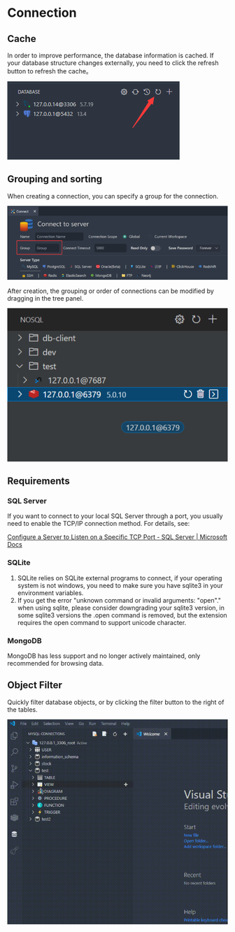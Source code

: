 # Connection

## Cache

In order to improve performance, the database information is cached. If your database structure changes externally, you need to click the refresh button to refresh the cache。

![img](images/1638342622208.png)

## Grouping and sorting

When creating a connection, you can specify a group for the connection.

![](image/connection/1653135860898.png)

After creation, the grouping or order of connections can be modified by dragging in the tree panel.

![](image/connection/1653136074794.png)

## Requirements

### SQL Server

If you want to connect to your local SQL Server through a port, you usually need to enable the TCP/IP connection method. For details, see:

[Configure a Server to Listen on a Specific TCP Port - SQL Server | Microsoft Docs](https://docs.microsoft.com/en-us/sql/database-engine/configure-windows/configure-a-server-to-listen-on-a-specific-tcp-port?view=sql-server-ver15#SSMSProcedure)

### SQLite

1. SQLite relies on SQLite external programs to connect, if your operating system is not windows, you need to make sure you have sqlite3 in your environment variables.
2. If you get the error "unknown command or invalid arguments: "open"." when using sqlite, please consider downgrading your sqlite3 version, in some sqlite3 versions the .open command is removed, but the extension requires the open command to support unicode character.

### MongoDB

MongoDB has less support and no longer actively maintained, only recommended for browsing data.

## Object Filter

Quickly filter database objects, or by clicking the filter button to the right of the tables.

![filter](images/filter.gif)
